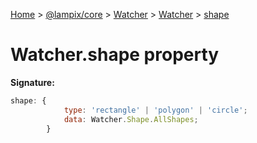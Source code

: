 [Home](./index) &gt; [@lampix/core](./core.md) &gt; [Watcher](./core.watcher.md) &gt; [Watcher](./core.watcher.watcher.md) &gt; [shape](./core.watcher.watcher.shape.md)

# Watcher.shape property


**Signature:**
```javascript
shape: {
            type: 'rectangle' | 'polygon' | 'circle';
            data: Watcher.Shape.AllShapes;
        }
```
